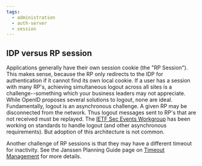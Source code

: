 ```yaml
---
tags:
  - administration
  - auth-server
  - session
---
```


## IDP versus RP session

Applications generally have their own session cookie (the "RP Session").
This makes sense, because the RP only redirects to the IDP for authentication
if it cannot find its own local cookie. If a user has a session with many
RP's, achieving simultaneous logout across all sites is a challenge--something
which your business leaders may not appreciate. While OpenID proposes several
solutions to logout, none are ideal. Fundamentally, logout is an asynchronous
challenge. A given RP may be disconnected from the network. Thus logout
messages sent to RP's that are not received must be replayed. The
[IETF Sec Events Workgroup](https://datatracker.ietf.org/doc/charter-ietf-secevent/01/) has been working on standards to handle logout (and other asynchronous
requirements). But adoption of this architecture is not common.

Another challenge of RP sessions is that they may have a different timeout
for inactivity. See the Janssen Planning Guide page on
[Timeout Management](../../planning/timeout-management.md) for more details.
